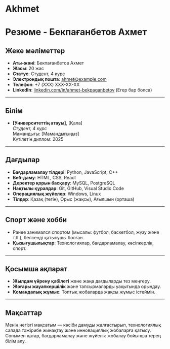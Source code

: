 # Akhmet
# Резюме - Бекпағанбетов Ахмет

## Жеке мәліметтер
- **Аты-жөні**: Бекпағанбетов Ахмет
- **Жасы**: 20 жас
- **Статус**: Студент, 4 курс
- **Электрондық пошта**: [ahmet@example.com](mailto:ahmet@example.com)
- **Телефон**: +7 (XXX) XXX-XX-XX
- **LinkedIn**: [linkedin.com/in/ahmet-bekpaganbetov](https://linkedin.com/in/ahmet-bekpaganbetov) (Егер бар болса)

---

## Білім

- **[Университеттің атауы]**, [Қала]  
  *Студент, 4 курс*  
  Мамандығы: [Мамандығыңыз]  
  Күтілетін диплом: 2025

---

## Дағдылар

- **Бағдарламалау тілдері**: Python, JavaScript, C++
- **Веб-даму**: HTML, CSS, React
- **Деректер қорын басқару**: MySQL, PostgreSQL
- **Нақтылы құралдар**: Git, GitHub, Visual Studio Code
- **Операциялық жүйелер**: Windows, Linux
- **Тілдер**: Қазақ (тегін), Орыс (жақсы), Ағылшын (орташа)

---

## Спорт және хобби

- Ранее занимался спортом (мысалы: футбол, баскетбол, жүзу және т.б.), белсенді қатысушы болған.
- **Қызығушылықтар**: Технологиялар, бағдарламалау, кәсіпкерлік, спорт.

---

## Қосымша ақпарат

- **Жылдам үйрену қабілеті** және жаңа дағдыларды тез меңгеру.
- **Жоғары жауапкершілік** және тапсырмаларды уақытында орындау.
- **Командалық жұмыс**: Топтық жобаларда жақсы жұмыс істеймін.

---

## Мақсаттар

Менің негізгі мақсатым — кәсіби дамуды жалғастырып, технологиялық салада тәжірибе жинақтау және инновациялық жобаларға қатысу. Сонымен қатар, бағдарламалау және жүйелік жобалау бойынша терең білім алу.
